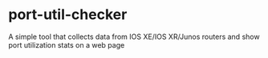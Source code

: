 # port-util-checker
A simple tool that collects data from IOS XE/IOS XR/Junos routers and show port utilization stats on a web page
